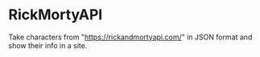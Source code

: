 # RickMortyAPI
Take characters from "https://rickandmortyapi.com/" in JSON format and show their info in a site.
